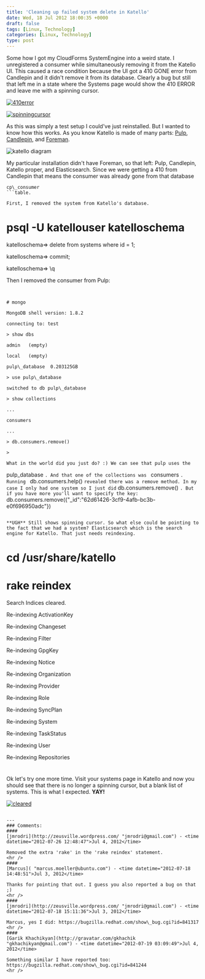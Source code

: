 ```yaml
---
title: 'Cleaning up failed system delete in Katello'
date: Wed, 18 Jul 2012 18:00:35 +0000
draft: false
tags: [Linux, Technology]
categories: [Linux, Technology]
type: post
---
```


Some how I got my CloudForms SystemEngine into a weird state. I unregistered a consumer while simultaneously removing it from the Katello UI. This caused a race condition because the UI got a 410 GONE error from Candlepin and it didn't remove it from its database. Clearly a bug but still that left me in a state where the Systems page would show the 410 ERROR and leave me with a spinning cursor.

[![](http://zeusville.files.wordpress.com/2012/07/410error.png "410error")](http://zeusville.files.wordpress.com/2012/07/410error.png)

[![](http://zeusville.files.wordpress.com/2012/07/spinningcursor.png "spinningcursor")](http://zeusville.files.wordpress.com/2012/07/spinningcursor.png)

As this was simply a test setup I could've just reinstalled. But I wanted to know how this works. As you know Katello is made of many parts: [Pulp](http://pulpproject.org/), [Candlepin](http://candlepinproject.org/), and [Foreman](http://theforeman.org/).

![](http://katello.org/images/arch-diagram.png "katello diagram")

My particular installation didn't have Foreman, so that left: Pulp, Candlepin, Katello proper, and Elasticsearch. Since we were getting a 410 from Candlepin that means the consumer was already gone from that database

```
cp\_consumer
```table.

First, I removed the system from Katello's database.

```


# psql -U katellouser katelloschema

katelloschema=> delete from systems where id = 1;

katelloschema=> commit;

katelloschema=> \\q

Then I removed the consumer from Pulp:

```


# mongo

MongoDB shell version: 1.8.2

connecting to: test

> show dbs

admin	(empty)

local	(empty)

pulp\_database	0.203125GB

> use pulp\_database

switched to db pulp\_database

> show collections

...

consumers

...

> db.consumers.remove()

>

What in the world did you just do? :) We can see that pulp uses the

```
pulp\_database
```. And that one of the collections was ```
consumers
```. Running ```
db.consumers.help()
``` revealed there was a remove method. In my case I only had one system so I just did ```
db.consumers.remove()
```. But if you have more you'll want to specify the key: ```
db.consumers.remove({"\_id":"62d61426-3cf9-4afb-bc3b-e0f696950adc"})
```. Ok we're done. Let's go checkout Katello again.

**UGH** Still shows spinning cursor. So what else could be pointing to the fact that we had a system? Elasticsearch which is the search engine for Katello. That just needs reindexing.

```


# cd /usr/share/katello

# rake reindex

Search Indices cleared.

Re-indexing ActivationKey

Re-indexing Changeset

Re-indexing Filter

Re-indexing GpgKey

Re-indexing Notice

Re-indexing Organization

Re-indexing Provider

Re-indexing Role

Re-indexing SyncPlan

Re-indexing System

Re-indexing TaskStatus

Re-indexing User

Re-indexing Repositories

#

Ok let's try one more time. Visit your systems page in Katello and now you should see that there is no longer a spinning cursor, but a blank list of systems. This is what I expected. **YAY!**

[![](http://zeusville.files.wordpress.com/2012/07/cleared.png "cleared")](http://zeusville.files.wordpress.com/2012/07/cleared.png)


```
```
```
---
### Comments:
####
[jmrodri](http://zeusville.wordpress.com/ "jmrodri@gmail.com") - <time datetime="2012-07-26 12:48:47">Jul 4, 2012</time>

Removed the extra 'rake' in the 'rake reindex' statement.
<hr />
####
[Marcus]( "marcus.moeller@ubuntu.com") - <time datetime="2012-07-18 14:48:51">Jul 3, 2012</time>

Thanks for pointing that out. I guess you also reported a bug on that ;)
<hr />
####
[jmrodri](http://zeusville.wordpress.com/ "jmrodri@gmail.com") - <time datetime="2012-07-18 15:11:36">Jul 3, 2012</time>

Marcus, yes I did: https://bugzilla.redhat.com/show\_bug.cgi?id=841317
<hr />
####
[Garik Khachikyan](http://gravatar.com/gkhachik "gkhachikyan@gmail.com") - <time datetime="2012-07-19 03:09:49">Jul 4, 2012</time>

Something similar I have reported too: https://bugzilla.redhat.com/show\_bug.cgi?id=841244
<hr />
